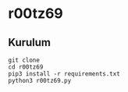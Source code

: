 # r00tz69


<h2>Kurulum</h2>

```console
git clone 
cd r00tz69
pip3 install -r requirements.txt
python3 r00tz69.py
```

